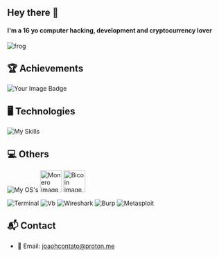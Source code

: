## Hey there 👋
#### I'm a 16 yo computer hacking, development and cryptocurrency lover

![frog](https://github.com/user-attachments/assets/d860fa2b-30f3-4fa5-89fd-28221a6f4d5b)

## 🏆 Achievements
<img src="https://tryhackme-badges.s3.amazonaws.com/joaoh.png" alt="Your Image Badge" />

## 🖥️ Technologies
![My Skills](https://skillicons.dev/icons?i=bash,cs,dotnet,bootstrap,git,docker,sqlite,mysql,postgres,html,css)

## 💻 Others
![My OS's](https://skillicons.dev/icons?i=linux,windows,vscode,neovim,visualstudio)
<img alt="Monero image" title="Monero" width="50" src="https://cryptocurrencyliveprices.com/img/xmr-monero.png">
<img alt="Bicoin image" title="Bitcoin" width="50" src="https://cryptocurrencyliveprices.com/img/btc-bitcoin.png">

![Terminal](https://img.shields.io/badge/windows%20terminal-4D4D4D?style=for-the-badge&logo=windows%20terminal&logoColor=white)
![Vb](https://img.shields.io/badge/VirtualBox-21416b?style=for-the-badge&logo=VirtualBox&logoColor=white)
![Wireshark](https://img.shields.io/badge/Wireshark-1679A7?style=for-the-badge&logo=Wireshark&logoColor=white)
![Burp](https://img.shields.io/badge/burpsuite-FF6633?style=for-the-badge&logo=burpsuite&logoColor=white)
![Metasploit](https://img.shields.io/badge/metasploit-2596CD?style=for-the-badge&logo=metasploit&logoColor=white)

## 📬 Contact
* 📧 Email: joaohcontato@proton.me
